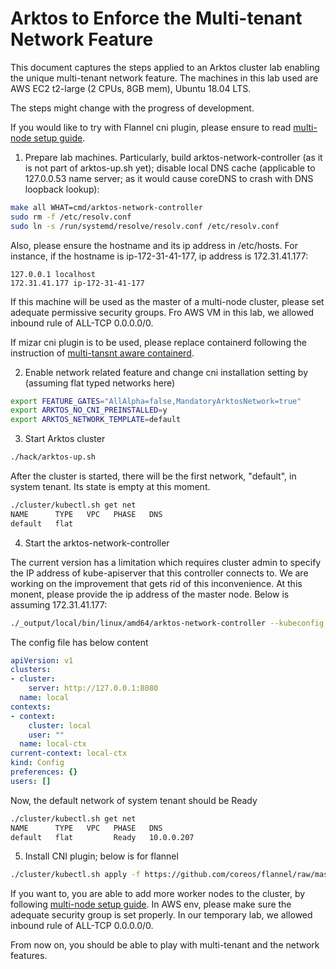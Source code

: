 # Arktos to Enforce the Multi-tenant Network Feature

This document captures the steps applied to an Arktos cluster lab enabling the unique multi-tenant network feature. The machines in this lab used are AWS EC2 t2-large (2 CPUs, 8GB mem), Ubuntu 18.04 LTS.

The steps might change with the progress of development.

If you would like to try with Flannel cni plugin, please ensure to read [multi-node setup guide](multi-node-dev-cluster.md).

1. Prepare lab machines. Particularly, build arktos-network-controller (as it is not part of arktos-up.sh yet); disable local DNS cache (applicable to 127.0.0.53 name server; as it would cause coreDNS to crash with DNS loopback lookup):
```bash
make all WHAT=cmd/arktos-network-controller
sudo rm -f /etc/resolv.conf
sudo ln -s /run/systemd/resolve/resolv.conf /etc/resolv.conf
```
Also, please ensure the hostname and its ip address in /etc/hosts. For instance, if the hostname is ip-172-31-41-177, ip address is 172.31.41.177:
```text
127.0.0.1 localhost
172.31.41.177 ip-172-31-41-177
```
If this machine will be used as the master of a multi-node cluster, please set adequate permissive security groups. Fro AWS VM in this lab, we allowed inbound rule of ALL-TCP 0.0.0.0/0.

If mizar cni plugin is to be used, please replace containerd following the instruction of [multi-tansnt aware containerd](https://github.com/futurewei-cloud/containerd/releases/tag/tenant-cni-args).

2. Enable network related feature and change cni installation setting by (assuming flat typed networks here)
```bash
export FEATURE_GATES="AllAlpha=false,MandatoryArktosNetwork=true"
export ARKTOS_NO_CNI_PREINSTALLED=y
export ARKTOS_NETWORK_TEMPLATE=default
```

3. Start Arktos cluster
```bash
./hack/arktos-up.sh
```
After the cluster is started, there will be the first network, "default", in system tenant. Its state is empty at this moment.
```bash
./cluster/kubectl.sh get net
NAME      TYPE   VPC   PHASE   DNS
default   flat
```

4. Start the arktos-network-controller

The current version has a limitation which requires cluster admin to specify the IP address of kube-apiserver that this controller connects to. We are working on the improvement that gets rid of this inconvenience. At this monent, please provide the ip address of the master node. Below is assuming 172.31.41.177:
```bash
./_output/local/bin/linux/amd64/arktos-network-controller --kubeconfig ~/.kube/config --kube-apiserver-ip=172.31.41.177
```
The config file has below content
```yaml
apiVersion: v1
clusters:
- cluster:
    server: http://127.0.0.1:8080
  name: local
contexts:
- context:
    cluster: local
    user: ""
  name: local-ctx
current-context: local-ctx
kind: Config
preferences: {}
users: []
```
Now, the default network of system tenant should be Ready
```bash
./cluster/kubectl.sh get net
NAME      TYPE   VPC   PHASE   DNS
default   flat         Ready   10.0.0.207
```

5. Install CNI plugin; below is for flannel
```bash
./cluster/kubectl.sh apply -f https://github.com/coreos/flannel/raw/master/Documentation/kube-flannel.yml
```

If you want to, you are able to add more worker nodes to the cluster, by following [multi-node setup guide](multi-node-dev-cluster.md).
In AWS env, please make sure the adequate security group is set properly. In our temporary lab, we allowed inbound rule of ALL-TCP 0.0.0.0/0.

From now on, you should be able to play with multi-tenant and the network features.
